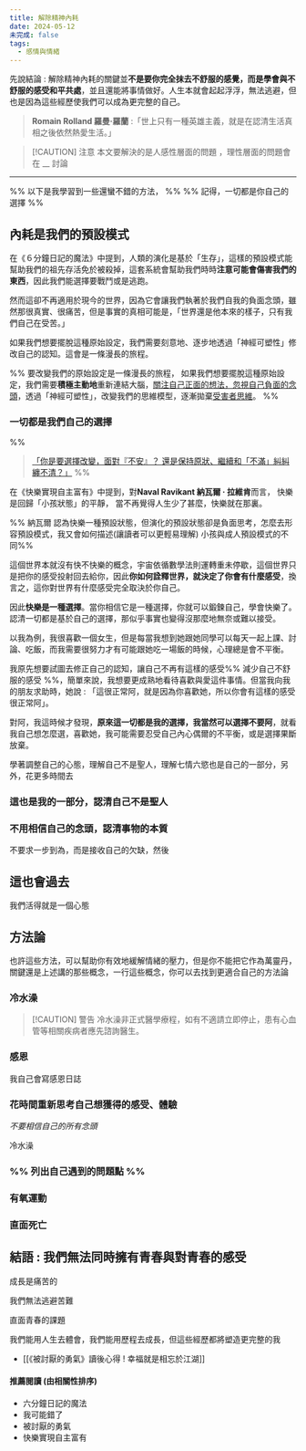 ```yaml
---
title: 解除精神內耗
date: 2024-05-12
未完成: false
tags:
  - 感情與情緒
---
```

先說結論 : 解除精神內耗的關鍵並**不是要你完全抹去不舒服的感覺，而是學會與不舒服的感受和平共處**，並且還能將事情做好。人生本就會起起浮浮，無法逃避，但也是因為這些經歷使我們可以成為更完整的自己。

>**Romain Rolland 羅曼·羅蘭** :「世上只有一種英雄主義，就是在認清生活真相之後依然熱愛生活。」

> [!CAUTION] 注意
> 本文要解決的是人感性層面的問題 ，理性層面的問題會在 __ 討論  

---

%% 以下是我學習到一些還蠻不錯的方法， %%
%% 記得，一切都是你自己的選擇 %%

## 內耗是我們的預設模式

在《６分鐘日記的魔法》中提到，人類的演化是基於「生存」，這樣的預設模式能幫助我們的祖先存活免於被殺掉，這套系統會幫助我們時時**注意可能會傷害我們的東西**，因此我們能選擇要戰鬥或是逃跑。

然而這卻不再適用於現今的世界，因為它會讓我們執著於我們自我的負面念頭，雖然那很真實、很痛苦，但是事實的真相可能是，「世界還是他本來的樣子，只有我們自己在受苦。」

如果我們想要擺脫這種原始設定，我們需要刻意地、逐步地透過「神經可塑性」修改自己的認知。這會是一條漫長的旅程。

%% 要改變我們的原始設定是一條漫長的旅程，
如果我們想要擺脫這種原始設定，我們需要**積極主動地**重新連結大腦，[關注自己正面的想法，忽視自己負面的念頭](https://app.heptabase.com/1073eaff-d09e-4b1b-a27a-29250ff26aa9/card/ac050ba3-597c-429b-9d59-f47c1e38effb)，透過「神經可塑性」，改變我們的思維模型，逐漸拋棄[受害者思維](https://app.heptabase.com/1073eaff-d09e-4b1b-a27a-29250ff26aa9/card/d27f5102-fd10-46e2-b851-6aebe3dec7eb)。
 %%
### 一切都是我們自己的選擇

%% 
> [「你是要選擇改變，面對『不安』？ 還是保持原狀、繼續和「不滿」糾糾纏不清？」](https://yuku-huang.github.io/ob-public-blog/%E4%BA%8C%E3%80%81%E6%89%80%E6%9C%89%E6%96%87%E7%AB%A0/%E3%80%8A%E6%8B%86%E6%8E%89%E6%80%9D%E7%B6%AD%E8%A3%A1%E7%9A%84%E7%89%86%E3%80%8B%E8%AE%80%E5%BE%8C%E5%BF%83%E5%BE%97-!-%E6%88%91%E5%80%91%E6%9C%89%E8%83%BD%E5%8A%9B%E9%81%8E%E5%A5%BD%E8%87%AA%E5%B7%B1%E7%9A%84%E4%BA%BA%E7%94%9F#%E5%89%8D%E8%A8%80--%E4%BD%A0%E5%8A%A0%E5%9B%BA%E8%87%AA%E5%B7%B1%E7%9A%84%E7%89%86%E5%A4%9A%E4%B9%85%E4%BA%86%E4%BD%A0%E9%82%84%E5%9C%A8%E9%80%A0%E7%89%86%E5%97%8E) %%


在《快樂實現自主富有》中提到，對**Naval Ravikant 納瓦爾 · 拉維肯**而言， 快樂是回歸「小孩狀態」的平靜， 當不再覺得人生少了甚麼，快樂就在那裏。

%% 納瓦爾 認為快樂一種預設狀態，但演化的預設狀態卻是負面思考，怎麼去形容預設模式，我又會如何描述(讓讀者可以更輕易理解)
小孩與成人預設模式的不同%%

這個世界本就沒有快不快樂的概念，宇宙依循數學法則運轉重未停歇，這個世界只是把你的感受投射回去給你，因此**你如何詮釋世界，就決定了你會有什麼感受**，換言之，這你對世界有什麼感受完全取決於你自己。

因此**快樂是一種選擇**。當你相信它是一種選擇，你就可以鍛鍊自己，學會快樂了。認清一切都是基於自己的選擇，那似乎事實也變得沒那麼地無奈或難以接受。

以我為例，我很喜歡一個女生，但是每當我想到她跟她同學可以每天一起上課、討論、吃飯，而我需要很努力才有可能跟她吃一場飯的時候，心理總是會不平衡。

我原先想要試圖去修正自己的認知，讓自己不再有這樣的感受%% 減少自己不舒服的感受 %%，簡單來說，我想要更成熟地看待喜歡與愛這件事情。但當我向我的朋友求助時，她說 : 「這很正常阿，就是因為你喜歡她，所以你會有這樣的感受很正常阿」。

對阿，我這時候才發現，**原來這一切都是我的選擇，我當然可以選擇不要阿**，就看我自己想怎麼選，喜歡她，我可能需要忍受自己內心偶爾的不平衡，或是選擇果斷放棄。

學著調整自己的心態，理解自己不是聖人，理解七情六慾也是自己的一部分，另外，花更多時間去

### 這也是我的一部分，認清自己不是聖人

### 不用相信自己的念頭，認清事物的本質

不要求一步到為，而是接收自己的欠缺，然後
## 這也會過去


我們活得就是一個心態

## 方法論

也許這些方法，可以幫助你有效地緩解情緒的壓力，但是你不能把它作為萬靈丹，關鍵還是上述講的那些概念，一行這些概念，你可以去找到更適合自己的方法論

### 冷水澡

> [!CAUTION] 警告
>冷水澡非正式醫學療程，如有不適請立即停止，患有心血管等相關疾病者應先諮詢醫生。

### 感恩

我自己會寫感恩日誌



### 花時間重新思考自己想獲得的感受、體驗

*不要相信自己的所有念頭*



冷水澡

### %% 列出自己遇到的問題點 %%

### 有氧運動

### 直面死亡



## 結語 : 我們無法同時擁有青春與對青春的感受

成長是痛苦的

我們無法逃避苦難

直面青春的課題

我們能用人生去體會，我們能用歷程去成長，但這些經歷都將塑造更完整的我


- [[《被討厭的勇氣》讀後心得 ! 幸福就是相忘於江湖]]

#### 推薦閱讀 (由相關性排序)

- 六分鐘日記的魔法
- 我可能錯了
- 被討厭的勇氣
- 快樂實現自主富有